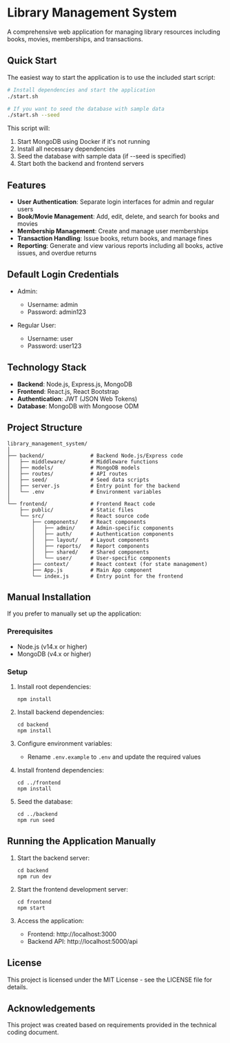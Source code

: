 # Library Management System

A comprehensive web application for managing library resources including books, movies, memberships, and transactions.

## Quick Start

The easiest way to start the application is to use the included start script:

```bash
# Install dependencies and start the application
./start.sh

# If you want to seed the database with sample data
./start.sh --seed
```

This script will:
1. Start MongoDB using Docker if it's not running
2. Install all necessary dependencies
3. Seed the database with sample data (if --seed is specified)
4. Start both the backend and frontend servers

## Features

- **User Authentication**: Separate login interfaces for admin and regular users
- **Book/Movie Management**: Add, edit, delete, and search for books and movies
- **Membership Management**: Create and manage user memberships
- **Transaction Handling**: Issue books, return books, and manage fines
- **Reporting**: Generate and view various reports including all books, active issues, and overdue returns

## Default Login Credentials

- Admin:
  - Username: admin
  - Password: admin123

- Regular User:
  - Username: user
  - Password: user123

## Technology Stack

- **Backend**: Node.js, Express.js, MongoDB
- **Frontend**: React.js, React Bootstrap
- **Authentication**: JWT (JSON Web Tokens)
- **Database**: MongoDB with Mongoose ODM

## Project Structure

```
library_management_system/
│
├── backend/               # Backend Node.js/Express code
│   ├── middleware/        # Middleware functions
│   ├── models/            # MongoDB models
│   ├── routes/            # API routes
│   ├── seed/              # Seed data scripts
│   ├── server.js          # Entry point for the backend
│   └── .env               # Environment variables
│
└── frontend/              # Frontend React code
    ├── public/            # Static files
    └── src/               # React source code
        ├── components/    # React components
        │   ├── admin/     # Admin-specific components
        │   ├── auth/      # Authentication components
        │   ├── layout/    # Layout components
        │   ├── reports/   # Report components
        │   ├── shared/    # Shared components
        │   └── user/      # User-specific components
        ├── context/       # React context (for state management)
        ├── App.js         # Main App component
        └── index.js       # Entry point for the frontend
```

## Manual Installation

If you prefer to manually set up the application:

### Prerequisites

- Node.js (v14.x or higher)
- MongoDB (v4.x or higher)

### Setup

1. Install root dependencies:
   ```
   npm install
   ```

2. Install backend dependencies:
   ```
   cd backend
   npm install
   ```

3. Configure environment variables:
   - Rename `.env.example` to `.env` and update the required values

4. Install frontend dependencies:
   ```
   cd ../frontend
   npm install
   ```

5. Seed the database:
   ```
   cd ../backend
   npm run seed
   ```

## Running the Application Manually

1. Start the backend server:
   ```
   cd backend
   npm run dev
   ```

2. Start the frontend development server:
   ```
   cd frontend
   npm start
   ```

3. Access the application:
   - Frontend: http://localhost:3000
   - Backend API: http://localhost:5000/api

## License

This project is licensed under the MIT License - see the LICENSE file for details.

## Acknowledgements

This project was created based on requirements provided in the technical coding document. 